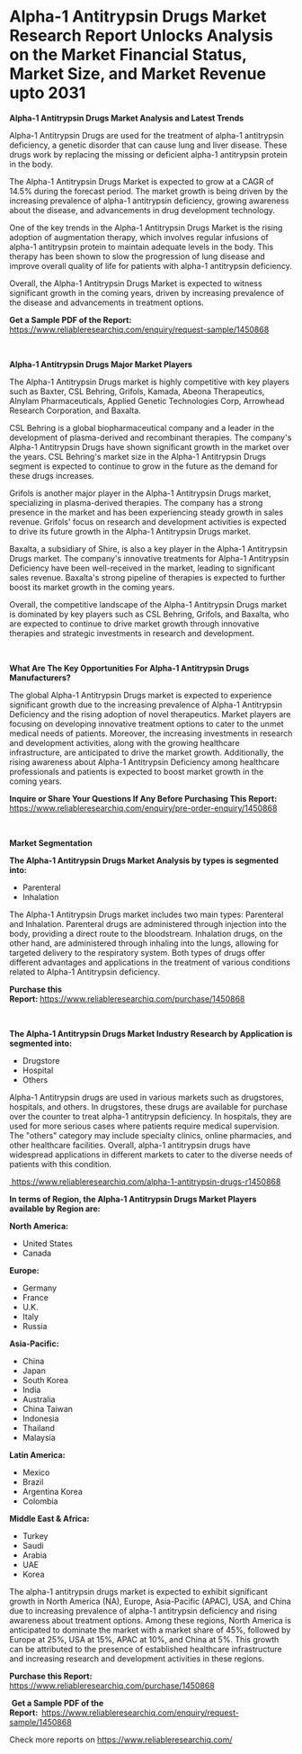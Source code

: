 <p><h1>Alpha-1 Antitrypsin Drugs Market Research Report Unlocks Analysis on the Market Financial Status, Market Size, and Market Revenue upto 2031</h1></p><p><strong>Alpha-1 Antitrypsin Drugs Market Analysis and Latest Trends</strong></p>
<p><p>Alpha-1 Antitrypsin Drugs are used for the treatment of alpha-1 antitrypsin deficiency, a genetic disorder that can cause lung and liver disease. These drugs work by replacing the missing or deficient alpha-1 antitrypsin protein in the body.</p><p>The Alpha-1 Antitrypsin Drugs Market is expected to grow at a CAGR of 14.5% during the forecast period. The market growth is being driven by the increasing prevalence of alpha-1 antitrypsin deficiency, growing awareness about the disease, and advancements in drug development technology.</p><p>One of the key trends in the Alpha-1 Antitrypsin Drugs Market is the rising adoption of augmentation therapy, which involves regular infusions of alpha-1 antitrypsin protein to maintain adequate levels in the body. This therapy has been shown to slow the progression of lung disease and improve overall quality of life for patients with alpha-1 antitrypsin deficiency.</p><p>Overall, the Alpha-1 Antitrypsin Drugs Market is expected to witness significant growth in the coming years, driven by increasing prevalence of the disease and advancements in treatment options.</p></p>
<p><strong>Get a Sample PDF of the Report:&nbsp;</strong> <a href="https://www.reliableresearchiq.com/enquiry/request-sample/1450868">https://www.reliableresearchiq.com/enquiry/request-sample/1450868</a></p>
<p>&nbsp;</p>
<p><strong>Alpha-1 Antitrypsin Drugs Major Market Players</strong></p>
<p><p>The Alpha-1 Antitrypsin Drugs market is highly competitive with key players such as Baxter, CSL Behring, Grifols, Kamada, Abeona Therapeutics, Alnylam Pharmaceuticals, Applied Genetic Technologies Corp, Arrowhead Research Corporation, and Baxalta. </p><p>CSL Behring is a global biopharmaceutical company and a leader in the development of plasma-derived and recombinant therapies. The company's Alpha-1 Antitrypsin Drugs have shown significant growth in the market over the years. CSL Behring's market size in the Alpha-1 Antitrypsin Drugs segment is expected to continue to grow in the future as the demand for these drugs increases.</p><p>Grifols is another major player in the Alpha-1 Antitrypsin Drugs market, specializing in plasma-derived therapies. The company has a strong presence in the market and has been experiencing steady growth in sales revenue. Grifols' focus on research and development activities is expected to drive its future growth in the Alpha-1 Antitrypsin Drugs market.</p><p>Baxalta, a subsidiary of Shire, is also a key player in the Alpha-1 Antitrypsin Drugs market. The company's innovative treatments for Alpha-1 Antitrypsin Deficiency have been well-received in the market, leading to significant sales revenue. Baxalta's strong pipeline of therapies is expected to further boost its market growth in the coming years.</p><p>Overall, the competitive landscape of the Alpha-1 Antitrypsin Drugs market is dominated by key players such as CSL Behring, Grifols, and Baxalta, who are expected to continue to drive market growth through innovative therapies and strategic investments in research and development.</p></p>
<p>&nbsp;</p>
<p><strong>What Are The Key Opportunities For Alpha-1 Antitrypsin Drugs Manufacturers?</strong></p>
<p><p>The global Alpha-1 Antitrypsin Drugs market is expected to experience significant growth due to the increasing prevalence of Alpha-1 Antitrypsin Deficiency and the rising adoption of novel therapeutics. Market players are focusing on developing innovative treatment options to cater to the unmet medical needs of patients. Moreover, the increasing investments in research and development activities, along with the growing healthcare infrastructure, are anticipated to drive the market growth. Additionally, the rising awareness about Alpha-1 Antitrypsin Deficiency among healthcare professionals and patients is expected to boost market growth in the coming years.</p></p>
<p><strong>Inquire or Share Your Questions If Any Before Purchasing This Report:</strong> <a href="https://www.reliableresearchiq.com/enquiry/pre-order-enquiry/1450868">https://www.reliableresearchiq.com/enquiry/pre-order-enquiry/1450868</a></p>
<p>&nbsp;</p>
<p><strong>Market Segmentation</strong></p>
<p><strong>The Alpha-1 Antitrypsin Drugs Market Analysis by types is segmented into:</strong></p>
<p><ul><li>Parenteral</li><li>Inhalation</li></ul></p>
<p><p>The Alpha-1 Antitrypsin Drugs market includes two main types: Parenteral and Inhalation. Parenteral drugs are administered through injection into the body, providing a direct route to the bloodstream. Inhalation drugs, on the other hand, are administered through inhaling into the lungs, allowing for targeted delivery to the respiratory system. Both types of drugs offer different advantages and applications in the treatment of various conditions related to Alpha-1 Antitrypsin deficiency.</p></p>
<p><strong>Purchase this Report:&nbsp;</strong><a href="https://www.reliableresearchiq.com/purchase/1450868">https://www.reliableresearchiq.com/purchase/1450868</a></p>
<p>&nbsp;</p>
<p><strong>The Alpha-1 Antitrypsin Drugs Market Industry Research by Application is segmented into:</strong></p>
<p><ul><li>Drugstore</li><li>Hospital</li><li>Others</li></ul></p>
<p><p>Alpha-1 Antitrypsin drugs are used in various markets such as drugstores, hospitals, and others. In drugstores, these drugs are available for purchase over the counter to treat alpha-1 antitrypsin deficiency. In hospitals, they are used for more serious cases where patients require medical supervision. The "others" category may include specialty clinics, online pharmacies, and other healthcare facilities. Overall, alpha-1 antitrypsin drugs have widespread applications in different markets to cater to the diverse needs of patients with this condition.</p></p>
<p><a href="https://www.reliableresearchiq.com/alpha-1-antitrypsin-drugs-r1450868">&nbsp;https://www.reliableresearchiq.com/alpha-1-antitrypsin-drugs-r1450868</a></p>
<p><strong>In terms of Region, the Alpha-1 Antitrypsin Drugs Market Players available by Region are:</strong></p>
<p>
    <p> <strong> North America: </strong>
        <ul>
            <li>United States</li>
            <li>Canada</li>
        </ul>
        </p> 
    <p> <strong> Europe: </strong>
        <ul>
            <li>Germany</li>
            <li>France</li>
            <li>U.K.</li>
            <li>Italy</li>
            <li>Russia</li>
        </ul>
        </p> 
    <p> <strong> Asia-Pacific: </strong>
        <ul>
            <li>China</li>
            <li>Japan</li>
            <li>South Korea</li>
            <li>India</li>
            <li>Australia</li>
            <li>China Taiwan</li>
            <li>Indonesia</li>
            <li>Thailand</li>
            <li>Malaysia</li>
        </ul>
        </p> 
    <p> <strong> Latin America: </strong>
        <ul>
            <li>Mexico</li>
            <li>Brazil</li>
            <li>Argentina Korea</li>
            <li>Colombia</li>
        </ul>
        </p> 
    <p> <strong> Middle East & Africa: </strong>
        <ul>
            <li>Turkey</li>
            <li>Saudi</li>
            <li>Arabia</li>
            <li>UAE</li>
            <li>Korea</li>
        </ul>
    </p>
    </p>
<p><p>The alpha-1 antitrypsin drugs market is expected to exhibit significant growth in North America (NA), Europe, Asia-Pacific (APAC), USA, and China due to increasing prevalence of alpha-1 antitrypsin deficiency and rising awareness about treatment options. Among these regions, North America is anticipated to dominate the market with a market share of 45%, followed by Europe at 25%, USA at 15%, APAC at 10%, and China at 5%. This growth can be attributed to the presence of established healthcare infrastructure and increasing research and development activities in these regions.</p></p>
<p><strong>Purchase this Report: </strong><a href="https://www.reliableresearchiq.com/purchase/1450868">https://www.reliableresearchiq.com/purchase/1450868</a></p>
<p>&nbsp;<strong>Get a Sample PDF of the Report:&nbsp;&nbsp;</strong><a href="https://www.reliableresearchiq.com/enquiry/request-sample/1450868">https://www.reliableresearchiq.com/enquiry/request-sample/1450868</a></p>
<p><strong></strong></p>
<p>Check more reports on <a href="https://www.reliableresearchiq.com/">https://www.reliableresearchiq.com/</a></p>